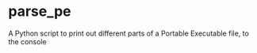 # parse_pe
A Python script to print out different parts of a Portable Executable file, to the console
